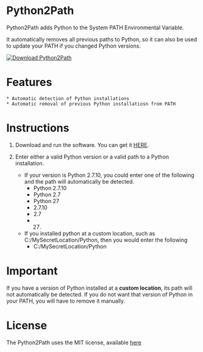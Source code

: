# Python2Path

Python2Path adds Python to the System PATH Environmental Variable.

It automatically removes all previous paths to Python, so it can also be used to update your PATH if you changed Python versions.

[![Download Python2Path](https://a.fsdn.com/con/app/sf-download-button)](https://sourceforge.net/projects/python2path/files/latest/download)


# Features
    * Automatic detection of Python installations
    * Automatic removal of previous Python installatiosn from PATH


# Instructions

1. Download and run the software.  You can get it [HERE](https://sourceforge.net/projects/python2path/files/latest/download).

2. Enter either a valid Python version or a valid path to a Python installation.
	* If your version is Python 2.7.10, you could enter one of the following and the path will automatically be detected.
		* Python 2.7.10
		* Python 2.7
		* Python 27
		* 2.7.10
		* 2.7
		* 27.
	* If you installed python at a custom location, such as C:/MySecretLocation/Python, then you would enter the following
		* C:/MySecretLocation/Python


# Important

If you have a version of Python installed at a __custom location__, its path will not automatically be detected.  If you do not want that version of Python in your PATH, you will have to remove it manually.


# License

The Python2Path uses the MIT license, available [here](./LICENSE.txt)